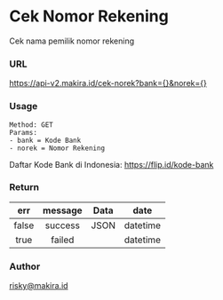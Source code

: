 # Cek Nomor Rekening

Cek nama pemilik nomor rekening

### URL
<https://api-v2.makira.id/cek-norek?bank={}&norek={}>

### Usage
```
Method: GET
Params: 
- bank = Kode Bank
- norek = Nomor Rekening
```
Daftar Kode Bank di Indonesia: <https://flip.id/kode-bank>

### Return
|err|message |Data  |date              |
|:--:|:-----:|:----:|:-------------------:|
|false |success|JSON  |datetime              |
|true |failed |  |datetime               |

### Author
<risky@makira.id>
